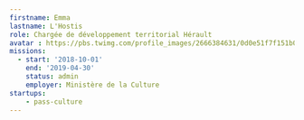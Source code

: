 ```yaml
---
firstname: Emma
lastname: L'Hostis
role: Chargée de développement territorial Hérault
avatar : https://pbs.twimg.com/profile_images/2666384631/0d0e51f7f151b0c5c17548f0831497b0_400x400.jpeg
missions:
  - start: '2018-10-01'
    end: '2019-04-30'
    status: admin
    employer: Ministère de la Culture
startups:
    - pass-culture
---
```

